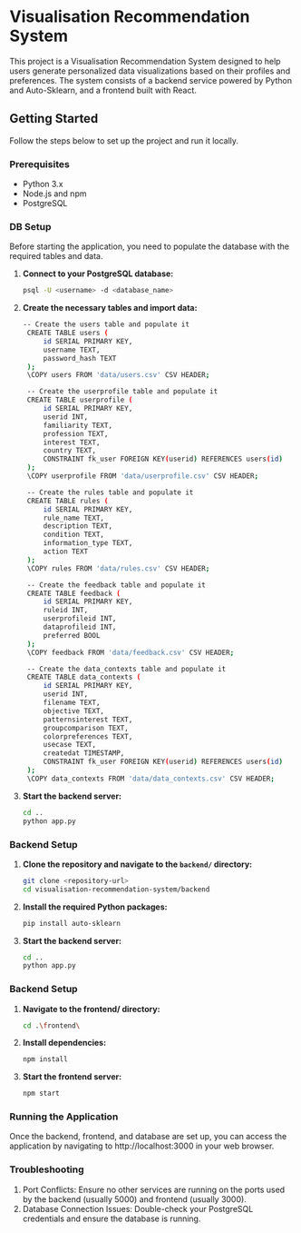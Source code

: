 # Visualisation Recommendation System

This project is a Visualisation Recommendation System designed to help users generate personalized data visualizations based on their profiles and preferences. The system consists of a backend service powered by Python and Auto-Sklearn, and a frontend built with React.

## Getting Started

Follow the steps below to set up the project and run it locally.

### Prerequisites

- Python 3.x
- Node.js and npm
- PostgreSQL

### DB Setup

Before starting the application, you need to populate the database with the required tables and data.

1. **Connect to your PostgreSQL database:**

   ```bash
   psql -U <username> -d <database_name>

   ```

2. **Create the necessary tables and import data:**

   ```bash
   -- Create the users table and populate it
    CREATE TABLE users (
        id SERIAL PRIMARY KEY,
        username TEXT,
        password_hash TEXT
    );
    \COPY users FROM 'data/users.csv' CSV HEADER;

    -- Create the userprofile table and populate it
    CREATE TABLE userprofile (
        id SERIAL PRIMARY KEY,
        userid INT,
        familiarity TEXT,
        profession TEXT,
        interest TEXT,
        country TEXT,
        CONSTRAINT fk_user FOREIGN KEY(userid) REFERENCES users(id)
    );
    \COPY userprofile FROM 'data/userprofile.csv' CSV HEADER;

    -- Create the rules table and populate it
    CREATE TABLE rules (
        id SERIAL PRIMARY KEY,
        rule_name TEXT,
        description TEXT,
        condition TEXT,
        information_type TEXT,
        action TEXT
    );
    \COPY rules FROM 'data/rules.csv' CSV HEADER;

    -- Create the feedback table and populate it
    CREATE TABLE feedback (
        id SERIAL PRIMARY KEY,
        ruleid INT,
        userprofileid INT,
        dataprofileid INT,
        preferred BOOL
    );
    \COPY feedback FROM 'data/feedback.csv' CSV HEADER;

    -- Create the data_contexts table and populate it
    CREATE TABLE data_contexts (
        id SERIAL PRIMARY KEY,
        userid INT,
        filename TEXT,
        objective TEXT,
        patternsinterest TEXT,
        groupcomparison TEXT,
        colorpreferences TEXT,
        usecase TEXT,
        createdat TIMESTAMP,
        CONSTRAINT fk_user FOREIGN KEY(userid) REFERENCES users(id)
    );
    \COPY data_contexts FROM 'data/data_contexts.csv' CSV HEADER;

   ```

3. **Start the backend server:**

   ```bash
   cd ..
   python app.py

   ```

### Backend Setup

1. **Clone the repository and navigate to the `backend/` directory:**

   ```bash
   git clone <repository-url>
   cd visualisation-recommendation-system/backend
   ```

2. **Install the required Python packages:**

   ```bash
   pip install auto-sklearn

   ```

3. **Start the backend server:**

   ```bash
   cd ..
   python app.py

   ```

### Backend Setup

1. **Navigate to the frontend/ directory:**

   ```bash
   cd .\frontend\

   ```

2. **Install dependencies:**

   ```bash
   npm install

   ```

3. **Start the frontend server:**

   ```bash
   npm start

   ```

### Running the Application

Once the backend, frontend, and database are set up, you can access the application by navigating to http://localhost:3000 in your web browser.

### Troubleshooting

1. Port Conflicts: Ensure no other services are running on the ports used by the backend (usually 5000) and frontend (usually 3000).
2. Database Connection Issues: Double-check your PostgreSQL credentials and ensure the database is running.
